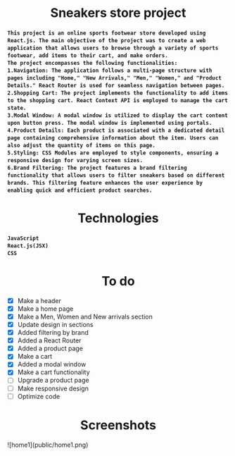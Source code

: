 <h1 align="center">Sneakers store project</h1>

**`This project is an online sports footwear store developed using React.js. The main objective of the project was to create a web application that allows users to browse through a variety of sports footwear, add items to their cart, and make orders.`** <br/>
**`The project encompasses the following functionalities:`** <br/>
**`1.Navigation: The application follows a multi-page structure with pages including "Home," "New Arrivals," "Men," "Women," and "Product Details." React Router is used for seamless navigation between pages.`**<br/>
**`2.Shopping Cart: The project implements the functionality to add items to the shopping cart. React Context API is employed to manage the cart state.`** <br/>
**`3.Modal Window: A modal window is utilized to display the cart content upon button press. The modal window is implemented using portals.`** <br/>
**`4.Product Details: Each product is associated with a dedicated detail page containing comprehensive information about the item. Users can also adjust the quantity of items on this page.`** <br/>
**`5.Styling: CSS Modules are employed to style components, ensuring a responsive design for varying screen sizes.`** <br/>
**`6.Brand Filtering: The project features a brand filtering functionality that allows users to filter sneakers based on different brands. This filtering feature enhances the user experience by enabling quick and efficient product searches.`** <br/>

<h1 align="center">Technologies</h1>

**`JavaScript`** <br/>
**`React.js(JSX)`**<br/>
**`CSS`**

<h1 align="center">To do</h1>

- [x] Make a header
- [x] Make a home page
- [x] Make a Men, Women and New arrivals section
- [x] Update design in sections
- [x] Added filtering by brand
- [x] Added a React Router
- [x] Added a product page
- [x] Make a cart
- [x] Added a modal window
- [x] Make a cart functionality
- [ ] Upgrade a product page
- [ ] Make responsive design
- [ ] Optimize code

<h1 align="center">Screenshots</h1>
    ![home1](public/home1.png)
